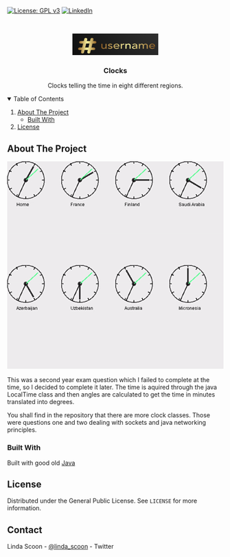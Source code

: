 [![License: GPL v3](https://img.shields.io/badge/License-GPL-blue.svg)](https://github.com/linda-scoon/AdvancedClocks/blob/master/LICENSE)
[![LinkedIn][linkedin-shield]][linkedin-url]



<!-- PROJECT LOGO -->
<br />
<p align="center">
  <a href="https://github.com/othneildrew/Best-README-Template">
    <img src="logo_small.png" alt="Logo_small" width="200" height="50">
  </a>

  <h3 align="center">Clocks</h3>

  <p align="center">
   Clocks telling the time in eight different regions.
    <br />
  </p>
</p>



<!-- TABLE OF CONTENTS -->
<details open="open">
  <summary>Table of Contents</summary>
  <ol>
    <li>
      <a href="#about-the-project">About The Project</a>
      <ul>
        <li><a href="#built-with">Built With</a></li>
      </ul>
    </li>
    <li><a href="#license">License</a></li>
  </ol>
</details>



<!-- ABOUT THE PROJECT -->
## About The Project

![clocks](clocks.gif)

This was a second year exam question which I failed to complete at the time, so I decided to complete it later. 
The time is aquired through the java LocalTime class and then angles are calculated to get the time in minutes translated into degrees. 

You shall find in the repository that there are more clock classes. Those were questions one and two dealing with sockets and java networking principles.

### Built With

Built with good old [Java](https://www.java.com/en/)


<!-- LICENSE -->
## License

Distributed under the General Public License. See `LICENSE` for more information.

<!-- CONTACT -->
## Contact

Linda Scoon - [@linda_scoon](https://twitter.com/linda_scoon) - Twitter

<!-- MARKDOWN LINKS & IMAGES --> 
[linkedin-shield]: https://img.shields.io/badge/-LinkedIn-black.svg?style=for-the-badge&logo=linkedin&colorB=555
[linkedin-url]: https://www.linkedin.com/in/linda-scoon/
